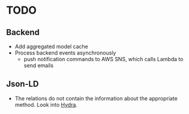 # TODO

## Backend

- Add aggregated model cache
- Process backend events asynchronously
  - push notification commands to AWS SNS, which calls Lambda to send emails

## Json-LD

- The relations do not contain the information about the appropriate 
  method. Look into [Hydra](http://www.markus-lanthaler.com/hydra/).
